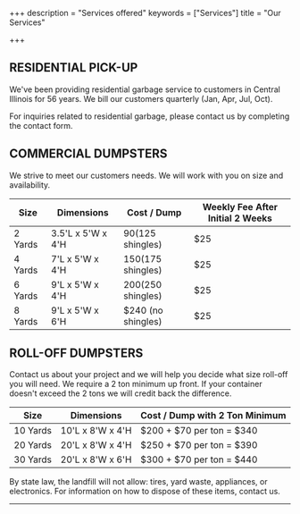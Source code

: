 +++
description = "Services offered"
keywords = ["Services"]
title = "Our Services"

+++
<a name="residential"></a>

## RESIDENTIAL PICK-UP

We've been providing residential garbage service to customers in Central Illinois for 56 years. We bill our customers quarterly (Jan, Apr, Jul, Oct).

For inquiries related to residential garbage, please contact us by completing the contact form.

## COMMERCIAL DUMPSTERS

We strive to meet our customers needs. We will work with you on size and availability.  

| Size | Dimensions | Cost / Dump | Weekly Fee After Initial 2 Weeks |
| --- | --- | --- | --- |
| 2 Yards | 3.5'L x 5'W x 4'H | $90 ($125 shingles) | $25 |
| 4 Yards | 7'L x 5'W x 4'H | $150 ($175 shingles) | $25 |
| 6 Yards | 9'L x 5'W x 4'H | $200 ($250 shingles) | $25 |
| 8 Yards | 9'L x 5'W x 6'H | $240 (no shingles) | $25 |

## ROLL-OFF DUMPSTERS

Contact us about your project and we will help you decide what size roll-off you will need. 
We require a 2 ton minimum up front. If your container doesn't exceed the 2 tons we will credit back the difference. 

| Size | Dimensions | Cost / Dump with 2 Ton Minimum |
| --- | --- | --- |
| 10 Yards | 10'L x 8'W x 4'H | $200 + $70 per ton = $340 |
| 20 Yards | 20'L x 8'W x 4'H | $250 + $70 per ton = $390 |
| 30 Yards | 20'L x 8'W x 6'H | $300 + $70 per ton = $440 |

By state law, the landfill will not allow: tires, yard waste, appliances, or electronics. For information on how to dispose of these items, contact us. 

***
